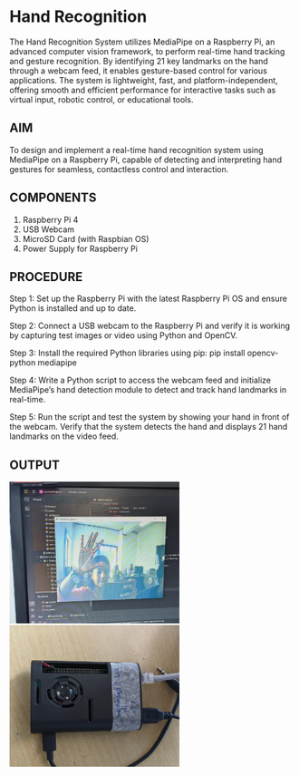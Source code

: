 # **Hand Recognition**
The Hand Recognition System utilizes MediaPipe on a Raspberry Pi, an advanced computer vision framework, to perform real-time hand tracking and gesture recognition. By identifying 21 key landmarks on the hand through a webcam feed, it enables gesture-based control for various applications. The system is lightweight, fast, and platform-independent, offering smooth and efficient performance for interactive tasks such as virtual input, robotic control, or educational tools.

## AIM
To design and implement a real-time hand recognition system using MediaPipe on a Raspberry Pi, capable of detecting and interpreting hand gestures for seamless, contactless control and interaction.

## COMPONENTS
1. Raspberry Pi 4 
2. USB Webcam
3. MicroSD Card (with Raspbian OS)
4. Power Supply for Raspberry Pi

## PROCEDURE
Step 1:
Set up the Raspberry Pi with the latest Raspberry Pi OS and ensure Python is installed and up to date.

Step 2:
Connect a USB webcam to the Raspberry Pi and verify it is working by capturing test images or video using Python and OpenCV.

Step 3:
Install the required Python libraries using pip:
pip install opencv-python mediapipe

Step 4:
Write a Python script to access the webcam feed and initialize MediaPipe’s hand detection module to detect and track hand landmarks in real-time.

Step 5:
Run the script and test the system by showing your hand in front of the webcam. Verify that the system detects the hand and displays 21 hand landmarks on the video feed.


## OUTPUT
<img src="https://github.com/EmildaBabu/hand-recognition/blob/c6507deab120e5fbd7715b32557e8690fdd2c71a/images/hand%20reocg.png" alt="Hand-recog" width="300" height="250">
<img src="https://github.com/EmildaBabu/hand-recognition/blob/c6507deab120e5fbd7715b32557e8690fdd2c71a/images/rasperry%20pi.png" alt="rasppi4" width="300" height="250">




